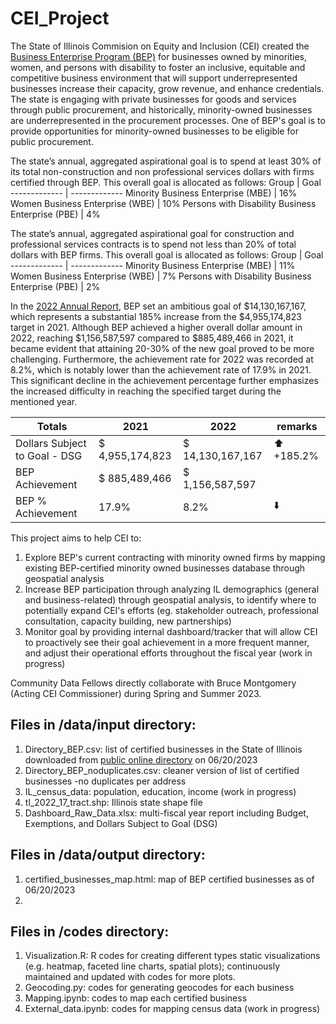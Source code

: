 # CEI_Project
The State of Illinois Commision on Equity and Inclusion (CEI) created the <a href = "https://cei.illinois.gov/business-enterprise-program.html">Business Enterprise Program (BEP)</a> for businesses owned by minorities, women, and persons with disability to foster an inclusive, equitable and competitive business environment that will support underrepresented businesses increase their capacity, grow revenue, and enhance credentials. The state is engaging with private businesses for goods and services through public procurement, and historically, minority-owned businesses are underrepresented in the procurement processes. One of BEP's goal is to provide opportunities for minority-owned businesses to be eligible for public procurement. 

The state’s annual, aggregated aspirational goal is to spend at least 30% of its total non-construction and non professional services dollars with firms certified through BEP. This overall goal is allocated as follows: 
Group | Goal
------------- | -------------
Minority Business Enterprise (MBE)  | 16%
Women Business Enterprise (WBE)  | 10%
Persons with Disability Business Enterprise (PBE) | 4%

The state’s annual, aggregated aspirational goal for construction and professional services contracts is to spend not less than 20% of total dollars with BEP firms. This overall goal is allocated as follows: 
Group | Goal
------------- | -------------
Minority Business Enterprise (MBE)  | 11%
Women Business Enterprise (WBE)  | 7%
Persons with Disability Business Enterprise (PBE) | 2%


In the <a href = "https://cei.illinois.gov/content/dam/soi/en/web/cei/documents/bep-annual-reports/FY22%20Business%20Enterprise%20Program%20Annual%20Report.pdf">2022 Annual Report</a>, BEP set an ambitious goal of $14,130,167,167, which represents a substantial 185% increase from the $4,955,174,823 target in 2021. Although BEP achieved a higher overall dollar amount in 2022, reaching $1,156,587,597 compared to $885,489,466 in 2021, it became evident that attaining 20-30% of the new goal proved to be more challenging. Furthermore, the achievement rate for 2022 was recorded at 8.2%, which is notably lower than the achievement rate of 17.9% in 2021. This significant decline in the achievement percentage further emphasizes the increased difficulty in reaching the specified target during the mentioned year.

 Totals | 2021 | 2022 | remarks
 -|-|-|-
 Dollars Subject to Goal - DSG | $ 4,955,174,823 | $ 14,130,167,167 | ⬆️ +185.2%
 BEP Achievement | $ 885,489,466 |  $ 1,156,587,597
 BEP % Achievement | 17.9% | 8.2% | ⬇️

This project aims to help CEI to:
1. Explore BEP's current contracting with minority owned firms by mapping existing BEP-certified minority owned businesses database through geospatial analysis
2. Increase BEP participation through analyzing IL demographics (general and business-related) through geospatial analysis, to identify where to potentially expand CEI's efforts (eg. stakeholder outreach, professional consultation, capacity building, new partnerships)
3. Monitor goal by providing internal dashboard/tracker that will allow CEI to proactively see their goal achievement in a more frequent manner, and adjust their operational efforts throughout the fiscal year (work in progress)

Community Data Fellows directly collaborate with Bruce Montgomery (Acting CEI Commissioner) during Spring and Summer 2023.

## Files in /data/input directory:
1. Directory_BEP.csv: list of certified businesses in the State of Illinois downloaded from <a href = "https://ceibep.diversitysoftware.com/">public online directory</a> on 06/20/2023
2. Directory_BEP_noduplicates.csv: cleaner version of list of certified businesses -no duplicates per address
3. IL_census_data: population, education, income (work in progress)
4. tl_2022_17_tract.shp: Illinois state shape file
5. Dashboard_Raw_Data.xlsx: multi-fiscal year report including Budget, Exemptions, and Dollars Subject to Goal (DSG)

## Files in /data/output directory:
1. certified_businesses_map.html: map of BEP certified businesses as of 06/20/2023
2. 

## Files in /codes directory:
1. Visualization.R: R codes for creating different types static visualizations (e.g. heatmap, faceted line charts, spatial plots); continuously maintained and updated with codes for more plots.
2. Geocoding.py: codes for generating geocodes for each business
3. Mapping.ipynb: codes to map each certified business
4. External_data.ipynb: codes for mapping census data (work in progress)


